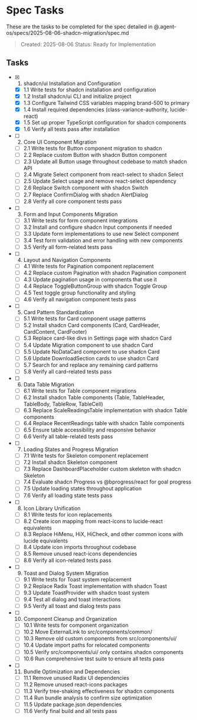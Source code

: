 # Spec Tasks

These are the tasks to be completed for the spec detailed in @.agent-os/specs/2025-08-06-shadcn-migration/spec.md

> Created: 2025-08-06
> Status: Ready for Implementation

## Tasks

- [x] 1. shadcn/ui Installation and Configuration
  - [x] 1.1 Write tests for shadcn installation and configuration
  - [x] 1.2 Install shadcn/ui CLI and initialize project
  - [x] 1.3 Configure Tailwind CSS variables mapping brand-500 to primary
  - [x] 1.4 Install required dependencies (class-variance-authority, lucide-react)
  - [x] 1.5 Set up proper TypeScript configuration for shadcn components
  - [x] 1.6 Verify all tests pass after installation

- [ ] 2. Core UI Component Migration
  - [ ] 2.1 Write tests for Button component migration to shadcn
  - [ ] 2.2 Replace custom Button with shadcn Button component
  - [ ] 2.3 Update all Button usage throughout codebase to match shadcn API
  - [ ] 2.4 Migrate Select component from react-select to shadcn Select
  - [ ] 2.5 Update Select usage and remove react-select dependency
  - [ ] 2.6 Replace Switch component with shadcn Switch
  - [ ] 2.7 Replace ConfirmDialog with shadcn AlertDialog
  - [ ] 2.8 Verify all core component tests pass

- [ ] 3. Form and Input Components Migration
  - [ ] 3.1 Write tests for form component integrations
  - [ ] 3.2 Install and configure shadcn Input components if needed
  - [ ] 3.3 Update form implementations to use new Select component
  - [ ] 3.4 Test form validation and error handling with new components
  - [ ] 3.5 Verify all form-related tests pass

- [ ] 4. Layout and Navigation Components
  - [ ] 4.1 Write tests for Pagination component replacement
  - [ ] 4.2 Replace custom Pagination with shadcn Pagination component
  - [ ] 4.3 Update pagination usage in components that use it
  - [ ] 4.4 Replace ToggleButtonGroup with shadcn Toggle Group
  - [ ] 4.5 Test toggle group functionality and styling
  - [ ] 4.6 Verify all navigation component tests pass

- [ ] 5. Card Pattern Standardization
  - [ ] 5.1 Write tests for Card component usage patterns
  - [ ] 5.2 Install shadcn Card components (Card, CardHeader, CardContent, CardFooter)
  - [ ] 5.3 Replace card-like divs in Settings page with shadcn Card
  - [ ] 5.4 Update Migration component to use shadcn Card
  - [ ] 5.5 Update NoDataCard component to use shadcn Card
  - [ ] 5.6 Update DownloadSection cards to use shadcn Card
  - [ ] 5.7 Search for and replace any remaining card patterns
  - [ ] 5.8 Verify all card-related tests pass

- [ ] 6. Data Table Migration
  - [ ] 6.1 Write tests for Table component migrations
  - [ ] 6.2 Install shadcn Table components (Table, TableHeader, TableBody, TableRow, TableCell)
  - [ ] 6.3 Replace ScaleReadingsTable implementation with shadcn Table components
  - [ ] 6.4 Replace RecentReadings table with shadcn Table components
  - [ ] 6.5 Ensure table accessibility and responsive behavior
  - [ ] 6.6 Verify all table-related tests pass

- [ ] 7. Loading States and Progress Migration
  - [ ] 7.1 Write tests for Skeleton component replacement
  - [ ] 7.2 Install shadcn Skeleton component
  - [ ] 7.3 Replace DashboardPlaceholder custom skeleton with shadcn Skeleton
  - [ ] 7.4 Evaluate shadcn Progress vs @bprogress/react for goal progress
  - [ ] 7.5 Update loading states throughout application
  - [ ] 7.6 Verify all loading state tests pass

- [ ] 8. Icon Library Unification
  - [ ] 8.1 Write tests for icon replacements
  - [ ] 8.2 Create icon mapping from react-icons to lucide-react equivalents
  - [ ] 8.3 Replace HiMenu, HiX, HiCheck, and other common icons with lucide equivalents
  - [ ] 8.4 Update icon imports throughout codebase
  - [ ] 8.5 Remove unused react-icons dependencies
  - [ ] 8.6 Verify all icon-related tests pass

- [ ] 9. Toast and Dialog System Migration
  - [ ] 9.1 Write tests for Toast system replacement
  - [ ] 9.2 Replace Radix Toast implementation with shadcn Toast
  - [ ] 9.3 Update ToastProvider with shadcn toast system
  - [ ] 9.4 Test all dialog and toast interactions
  - [ ] 9.5 Verify all toast and dialog tests pass

- [ ] 10. Component Cleanup and Organization
  - [ ] 10.1 Write tests for component organization
  - [ ] 10.2 Move ExternalLink to src/components/common/
  - [ ] 10.3 Remove old custom components from src/components/ui/
  - [ ] 10.4 Update import paths for relocated components
  - [ ] 10.5 Verify src/components/ui/ only contains shadcn components
  - [ ] 10.6 Run comprehensive test suite to ensure all tests pass

- [ ] 11. Bundle Optimization and Dependencies
  - [ ] 11.1 Remove unused Radix UI dependencies
  - [ ] 11.2 Remove unused react-icons packages
  - [ ] 11.3 Verify tree-shaking effectiveness for shadcn components
  - [ ] 11.4 Run bundle analysis to confirm size optimization
  - [ ] 11.5 Update package.json dependencies
  - [ ] 11.6 Verify final build and all tests pass